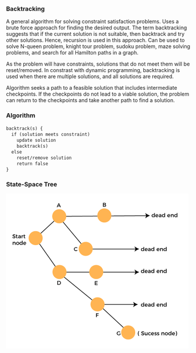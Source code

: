 ### Backtracking

A general algorithm for solving constraint satisfaction problems. Uses a brute force approach for finding the desired output. The term backtracking suggests that if the current solution is not suitable, then backtrack and try other solutions. Hence, recursion is used in this approach. Can be used to solve N-queen problem, knight tour problem, sudoku problem, maze solving problems, and search for all Hamilton paths in a graph. 

As the problem will have constraints, solutions that do not meet them will be reset/removed. In constrast with dynamic programming, backtracking is used when there are multiple solutions, and all solutions are required. 

Algorithm seeks a path to a feasible solution that includes intermediate checkpoints. If the checkpoints do not lead to a viable solution, the problem can return to the checkpoints and take another path to find a solution. 

### Algorithm

```
backtrack(s) {
  if (solution meets constraint)
    update solution
    backtrack(s)
  else 
    reset/remove solution
    return false
}
```

### State-Space Tree

<img src="../../images/state-space-tree.PNG">
